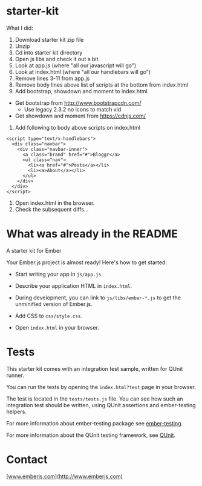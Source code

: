starter-kit
===========

What I did:

1. Download starter kit zip file
1. Unzip
1. Cd into starter kit directory
1. Open js libs and check it out a bit
1. Look at app.js (where "all our javascript will go")
1. Look at index.html (where "all our handlebars will go")
1. Remove lines 3-11 from app.js
1. Remove body lines above list of scripts at the bottom from index.html
1. Add bootstrap, showdown and moment to index.html
  * Get bootstrap from http://www.bootstrapcdn.com/
    * Use legacy 2.3.2 no icons to match vid
  * Get showdown and moment from https://cdnjs.com/
1. Add following to body above scripts on index.html

 ```
 <script type="text/x-handlebars">
   <div class="navbar">
     <div class="navbar-inner">
       <a class="brand" href="#">Bloggr</a>
       <ul class="nav">
         <li><a href="#">Posts</a></li>
         <li><a>About</a></li>
       </ul>
     </div>
   </div>
 </script>
 ```

1. Open index.html in the browser.
1. Check the subsequent diffs...


What was already in the README
==============================

A starter kit for Ember

Your Ember.js project is almost ready! Here's how to get started:

- Start writing your app in `js/app.js`.

- Describe your application HTML in `index.html`.

- During development, you can link to `js/libs/ember-*.js` to get the
  unminified version of Ember.js.

- Add CSS to `css/style.css`.

- Open `index.html` in your browser.

Tests
=====

This starter kit comes with an integration test sample, written for QUnit runner.

You can run the tests by opening the `index.html?test` page in your browser.

The test is located in the `tests/tests.js` file. You can see how such an
integration test should be written, using QUnit assertions and ember-testing helpers.

For more information about ember-testing package see [ember-testing](http://emberjs.com/guides/testing/integration/).

For more information about the QUnit testing framework, see [QUnit](http://qunitjs.com/).

Contact
====

[www.emberjs.com](http://www.emberjs.com)
